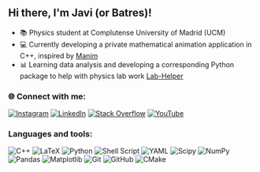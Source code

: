 ## Hi there, I'm Javi (or Batres)!
 * 📚 Physics student at Complutense University of Madrid (UCM)
 * 💻 Currently developing a private mathematical animation application in C++, inspired by [Manim](https://www.manim.community/)
 * 📊 Learning data analysis and developing a corresponding Python package to help with physics lab work [Lab-Helper](https://github.com/Batres3/Lab-Helper)

### 🌐 Connect with me:
[![Instagram](https://img.shields.io/badge/Instagram-%23E4405F.svg?logo=Instagram&logoColor=white)](https://instagram.com/javibatres_) [![LinkedIn](https://img.shields.io/badge/LinkedIn-%230077B5.svg?logo=linkedin&logoColor=white)](https://linkedin.com/in/javier-batres-del-castillo-b2549a315) [![Stack Overflow](https://img.shields.io/badge/-Stackoverflow-FE7A16?logo=stack-overflow&logoColor=white)](https://stackoverflow.com/users/batres) [![YouTube](https://img.shields.io/badge/YouTube-%23FF0000.svg?logo=YouTube&logoColor=white)](https://youtube.com/@batres1035) 

### Languages and tools:
![C++](https://img.shields.io/badge/c++-%2300599C.svg?style=for-the-badge&logo=c%2B%2B&logoColor=white) ![LaTeX](https://img.shields.io/badge/latex-%23008080.svg?style=for-the-badge&logo=latex&logoColor=white) ![Python](https://img.shields.io/badge/python-3670A0?style=for-the-badge&logo=python&logoColor=ffdd54) ![Shell Script](https://img.shields.io/badge/shell_script-%23121011.svg?style=for-the-badge&logo=gnu-bash&logoColor=white) ![YAML](https://img.shields.io/badge/yaml-%23ffffff.svg?style=for-the-badge&logo=yaml&logoColor=151515) ![Scipy](https://img.shields.io/badge/SciPy-%230C55A5.svg?style=for-the-badge&logo=scipy&logoColor=%white) ![NumPy](https://img.shields.io/badge/numpy-%23013243.svg?style=for-the-badge&logo=numpy&logoColor=white) ![Pandas](https://img.shields.io/badge/pandas-%23150458.svg?style=for-the-badge&logo=pandas&logoColor=white) ![Matplotlib](https://img.shields.io/badge/Matplotlib-%23ffffff.svg?style=for-the-badge&logo=Matplotlib&logoColor=black) ![Git](https://img.shields.io/badge/git-%23F05033.svg?style=for-the-badge&logo=git&logoColor=white) ![GitHub](https://img.shields.io/badge/github-%23121011.svg?style=for-the-badge&logo=github&logoColor=white) ![CMake](https://img.shields.io/badge/CMake-%23008FBA.svg?style=for-the-badge&logo=cmake&logoColor=white)
